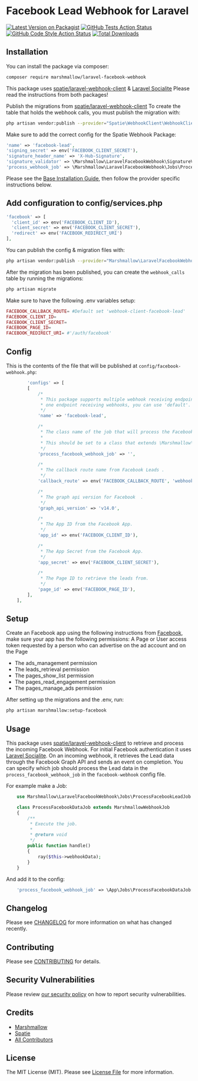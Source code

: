 # Facebook Lead Webhook for Laravel

[![Latest Version on Packagist](https://img.shields.io/packagist/v/marshmallow/laravel-facebook-webhook.svg?style=flat-square)](https://packagist.org/packages/marshmallow/laravel-facebook-webhook)
[![GitHub Tests Action Status](https://img.shields.io/github/workflow/status/marshmallow-packages/laravel-facebook-webhook/run-tests?label=tests)](https://github.com/marshmallow-packages/laravel-facebook-webhook/actions?query=workflow%3Arun-tests+branch%3Amaster)
[![GitHub Code Style Action Status](https://img.shields.io/github/workflow/status/marshmallow-packages/laravel-facebook-webhook/Check%20&%20fix%20styling?label=code%20style)](https://github.com/marshmallow-packages/laravel-facebook-webhook/actions?query=workflow%3A"Check+%26+fix+styling"+branch%3Amaster)
[![Total Downloads](https://img.shields.io/packagist/dt/marshmallow/laravel-facebook-webhook.svg?style=flat-square)](https://packagist.org/packages/marshmallow/laravel-facebook-webhook)

## Installation

You can install the package via composer:

```bash
composer require marshmallow/laravel-facebook-webhook
```

This package uses [spatie/laravel-webhook-client](https://github.com/spatie/laravel-webhook-client) & [Laravel Socialite](https://socialiteproviders.com/Facebook/)
Please read the instructions from both packages!

Publish the migrations from [spatie/laravel-webhook-client](https://github.com/spatie/laravel-webhook-client)
To create the table that holds the webhook calls, you must publish the migration with:

```bash
php artisan vendor:publish --provider="Spatie\WebhookClient\WebhookClientServiceProvider" --tag="migrations"
```

Make sure to add the correct config for the Spatie Webhook Package:

```php
'name' => 'facebook-lead',
'signing_secret' => env('FACEBOOK_CLIENT_SECRET'),
'signature_header_name' => 'X-Hub-Signature',
'signature_validator' => \Marshmallow\LaravelFacebookWebhook\SignatureValidator\FacebookSignatureValidator::class,
'process_webhook_job' => \Marshmallow\LaravelFacebookWebhook\Jobs\ProcessFacebookLeadWebhookJob::class,
```

Please see the [Base Installation Guide](https://socialiteproviders.com/usage/), then follow the provider specific instructions below.

## Add configuration to config/services.php

```php
'facebook' => [
  'client_id' => env('FACEBOOK_CLIENT_ID'),
  'client_secret' => env('FACEBOOK_CLIENT_SECRET'),
  'redirect' => env('FACEBOOK_REDIRECT_URI')
],
```

You can publish the config & migration files with:

```bash
php artisan vendor:publish --provider="Marshmallow\LaravelFacebookWebhook\LaravelFacebookWebhookServiceProvider"
```

After the migration has been published, you can create the `webhook_calls` table by running the migrations:

```bash
php artisan migrate
```

Make sure to have the following .env variables setup:

```php
FACEBOOK_CALLBACK_ROUTE= #Default set 'webhook-client-facebook-lead'
FACEBOOK_CLIENT_ID=
FACEBOOK_CLIENT_SECRET=
FACEBOOK_PAGE_ID=
FACEBOOK_REDIRECT_URI= #'/auth/facebook'
```

## Config

This is the contents of the file that will be published at `config/facebook-webhook.php`:

```php
        'configs' => [
        [
            /*
             * This package supports multiple webhook receiving endpoints. If you only have
             * one endpoint receiving webhooks, you can use 'default'.
             */
            'name' => 'facebook-lead',

            /*
             * The class name of the job that will process the Facebook Lead Data.
             *
             * This should be set to a class that extends \Marshmallow\LaravelFacebookWebhook\Jobs\ProcessFacebookLeadJob,
             */
            'process_facebook_webhook_job' => '',

            /*
             * The callback route name from Facebook Leads .
             */
            'callback_route' => env('FACEBOOK_CALLBACK_ROUTE', 'webhook-client-facebook-lead'),

            /*
             * The graph api version for Facebook  .
             */
            'graph_api_version' => 'v14.0',

            /*
             * The App ID from the Facebook App.
             */
            'app_id' => env('FACEBOOK_CLIENT_ID'),

            /*
             * The App Secret from the Facebook App.
             */
            'app_secret' => env('FACEBOOK_CLIENT_SECRET'),

            /*
             * The Page ID to retrieve the leads from.
             */
            'page_id' => env('FACEBOOK_PAGE_ID'),
        ],
    ],
```

## Setup

Create an Facebook app using the following instructions from [Facebook](https://developers.facebook.com/docs/development/register), make sure your app has the following permissions:
A Page or User access token requested by a person who can advertise on the ad account and on the Page

-   The ads_management permission
-   The leads_retrieval permission
-   The pages_show_list permission
-   The pages_read_engagement permission
-   The pages_manage_ads permission

After setting up the migrations and the .env, run:

```bash
php artisan marshmallow:setup-facebook
```

## Usage

This package uses [spatie/laravel-webhook-client](https://github.com/spatie/laravel-webhook-client) to retrieve and process the incoming Facebook Webhook. For initial Facebook authentication it uses [Laravel Socialite](https://socialiteproviders.com/Facebook/).
On an incoming webhook, it retrieves the Lead data through the Facebook Graph API and sends an event on completion.
You can specify which job should process the Lead data in the `process_facebook_webhook_job` in the `facebook-webhook` config file.

For example make a Job:

```php
    use Marshmallow\LaravelFacebookWebhook\Jobs\ProcessFacebookLeadJob as MarshmallowWebhookJob;

    class ProcessFacebookDataJob extends MarshmallowWebhookJob
    {
        /**
         * Execute the job.
         *
         * @return void
         */
        public function handle()
        {
            ray($this->webhookData);
        }
    }
```

And add it to the config:

```php
    'process_facebook_webhook_job' => \App\Jobs\ProcessFacebookDataJob::class,
```

## Changelog

Please see [CHANGELOG](CHANGELOG.md) for more information on what has changed recently.

## Contributing

Please see [CONTRIBUTING](.github/CONTRIBUTING.md) for details.

## Security Vulnerabilities

Please review [our security policy](../../security/policy) on how to report security vulnerabilities.

## Credits

-   [Marshmallow](https://github.com/marshmallow-packages)
-   [Spatie](https://github.com/spatie)
-   [All Contributors](../../contributors)

## License

The MIT License (MIT). Please see [License File](LICENSE.md) for more information.

```

```

